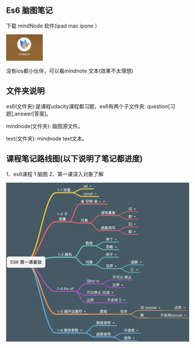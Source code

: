 ## Es6 脑图笔记

下载 mindNode 软件(ipad mac ipone ）

<img src="./picture/mind.png" alt="" width="100">


没有ios都小伙伴，可以看mindnote 文本(效果不太理想)


## 文件夹说明

es6(文件夹):是课程udacity课程都习题，es6有两个子文件夹:
question[习题],answer[答案]。
 
mindnode(文件夹): 脑图源文件。

text(文件夹): mindnode text文本。

## 课程笔记路线图(以下说明了笔记都进度)


1、es6课程 1 脑图
2、第一课深入对象了解


<img src="./picture/ES6 第一课基础.png" alt="" width="500">
